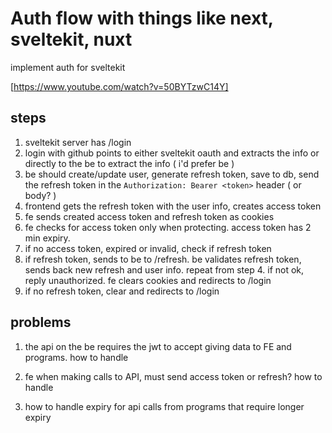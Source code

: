 # Auth flow with things like next, sveltekit, nuxt

implement auth for sveltekit

[https://www.youtube.com/watch?v=50BYTzwC14Y]

## steps

1. sveltekit server has /login
2. login with github points to either sveltekit oauth and extracts the info or
   directly to the be to extract the info ( i'd prefer be )
3. be should create/update user, generate refresh token, save to db, send the
   refresh token in the `Authorization: Bearer <token>` header ( or body? )
4. frontend gets the refresh token with the user info, creates access token
5. fe sends created access token and refresh token as cookies
6. fe checks for access token only when protecting. access token has 2 min
   expiry.
7. if no access token, expired or invalid, check if refresh token
8. if refresh token, sends to be to /refresh. be validates refresh token, sends
   back new refresh and user info. repeat from step 4. if not ok, reply
   unauthorized. fe clears cookies and redirects to /login
9. if no refresh token, clear and redirects to /login

## problems

1. the api on the be requires the jwt to accept giving data to FE and programs.
   how to handle

2. fe when making calls to API, must send access token or refresh? how to handle

3. how to handle expiry for api calls from programs that require longer expiry
